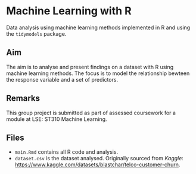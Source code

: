 # Machine Learning with R
Data analysis using machine learning methods implemented in R and using the `tidymodels` package.

## Aim
The aim is to analyse and present findings on a dataset with R using machine learning methods. The focus is to model the relationship bewteen the response variable and a set of predictors.

## Remarks
This group project is submitted as part of assessed coursework for a module at LSE: ST310 Machine Learning.

## Files
- `main.Rmd` contains all R code and analysis.
- `dataset.csv` is the dataset analysed. Originally sourced from *Kaggle*: https://www.kaggle.com/datasets/blastchar/telco-customer-churn.
